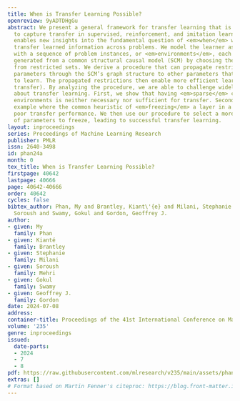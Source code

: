 ```yaml
---
title: When is Transfer Learning Possible?
openreview: 9yADTDHgGu
abstract: We present a general framework for transfer learning that is flexible enough
  to capture transfer in supervised, reinforcement, and imitation learning. Our framework
  enables new insights into the fundamental question of <em>when</em> we can successfully
  transfer learned information across problems. We model the learner as interacting
  with a sequence of problem instances, or <em>environments</em>, each of which is
  generated from a common structural causal model (SCM) by choosing the SCM’s parameters
  from restricted sets. We derive a procedure that can propagate restrictions on SCM
  parameters through the SCM’s graph structure to other parameters that we are trying
  to learn. The propagated restrictions then enable more efficient learning (i.e.,
  transfer). By analyzing the procedure, we are able to challenge widely-held beliefs
  about transfer learning. First, we show that having <em>sparse</em> changes across
  environments is neither necessary nor sufficient for transfer. Second, we show an
  example where the common heuristic of <em>freezing</em> a layer in a network causes
  poor transfer performance. We then use our procedure to select a more refined set
  of parameters to freeze, leading to successful transfer learning.
layout: inproceedings
series: Proceedings of Machine Learning Research
publisher: PMLR
issn: 2640-3498
id: phan24a
month: 0
tex_title: When is Transfer Learning Possible?
firstpage: 40642
lastpage: 40666
page: 40642-40666
order: 40642
cycles: false
bibtex_author: Phan, My and Brantley, Kiant\'{e} and Milani, Stephanie and Mehri,
  Soroush and Swamy, Gokul and Gordon, Geoffrey J.
author:
- given: My
  family: Phan
- given: Kianté
  family: Brantley
- given: Stephanie
  family: Milani
- given: Soroush
  family: Mehri
- given: Gokul
  family: Swamy
- given: Geoffrey J.
  family: Gordon
date: 2024-07-08
address:
container-title: Proceedings of the 41st International Conference on Machine Learning
volume: '235'
genre: inproceedings
issued:
  date-parts:
  - 2024
  - 7
  - 8
pdf: https://raw.githubusercontent.com/mlresearch/v235/main/assets/phan24a/phan24a.pdf
extras: []
# Format based on Martin Fenner's citeproc: https://blog.front-matter.io/posts/citeproc-yaml-for-bibliographies/
---
```

